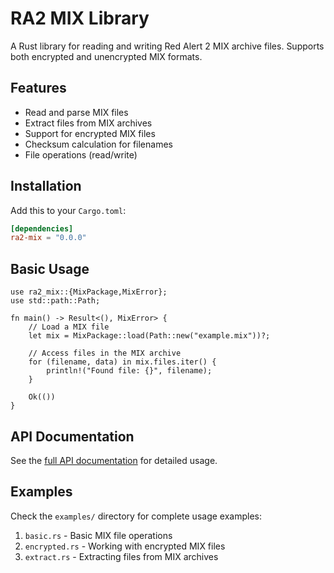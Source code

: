 # RA2 MIX Library

A Rust library for reading and writing Red Alert 2 MIX archive files. Supports both encrypted and unencrypted MIX formats.

## Features

- Read and parse MIX files
- Extract files from MIX archives
- Support for encrypted MIX files
- Checksum calculation for filenames
- File operations (read/write)

## Installation

Add this to your `Cargo.toml`:

```toml
[dependencies]
ra2-mix = "0.0.0"
```

## Basic Usage

```rust,no_run
use ra2_mix::{MixPackage,MixError};
use std::path::Path;

fn main() -> Result<(), MixError> {
    // Load a MIX file
    let mix = MixPackage::load(Path::new("example.mix"))?;
    
    // Access files in the MIX archive
    for (filename, data) in mix.files.iter() {
        println!("Found file: {}", filename);
    }
    
    Ok(())
}
```

## API Documentation

See the [full API documentation](https://docs.rs/ra2-mix) for detailed usage.

## Examples

Check the `examples/` directory for complete usage examples:

1. `basic.rs` - Basic MIX file operations
2. `encrypted.rs` - Working with encrypted MIX files
3. `extract.rs` - Extracting files from MIX archives

